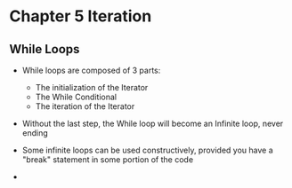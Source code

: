 # Chapter 5 Iteration

## While Loops
* While loops are composed of 3 parts:
  * The initialization of the Iterator
  * The While Conditional
  * The iteration of the Iterator

* Without the last step, the While loop will become an Infinite loop, never ending

* Some infinite loops can be used constructively, provided you have a "break" statement in some portion of the code

* 